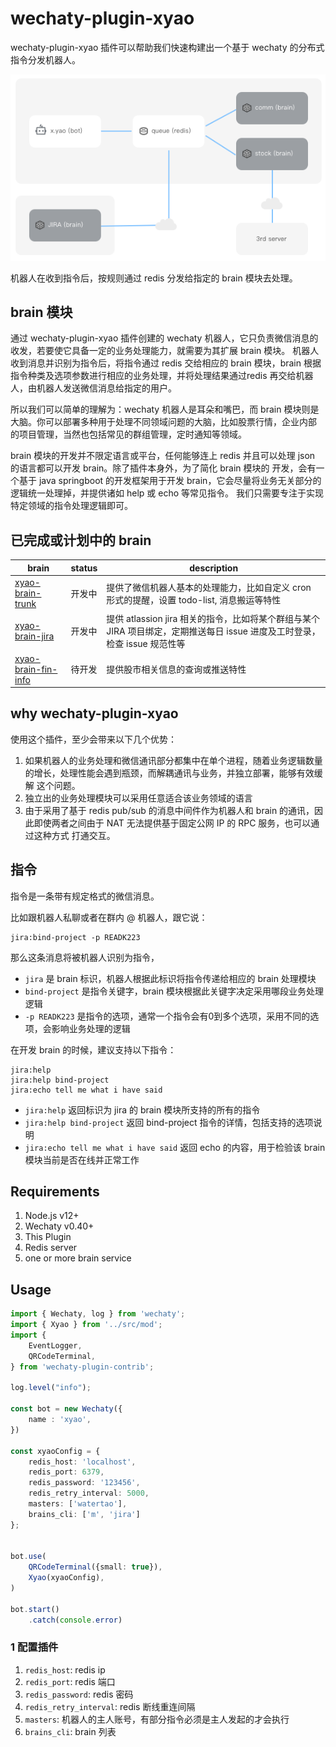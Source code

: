 # wechaty-plugin-xyao

wechaty-plugin-xyao 插件可以帮助我们快速构建出一个基于 wechaty 的分布式指令分发机器人。

![QnAMaker for Wechaty Community Knowledge Base](docs/images/arc.png)

机器人在收到指令后，按规则通过 redis 分发给指定的 brain 模块去处理。


## brain 模块

通过 wechaty-plugin-xyao 插件创建的 wechaty 机器人，它只负责微信消息的收发，若要使它具备一定的业务处理能力，就需要为其扩展 brain 模块。
机器人收到消息并识别为指令后，将指令通过 redis 交给相应的 brain 模块，brain 根据指令种类及选项参数进行相应的业务处理，并将处理结果通过redis
再交给机器人，由机器人发送微信消息给指定的用户。

所以我们可以简单的理解为：wechaty 机器人是耳朵和嘴巴，而 brain 模块则是大脑。你可以部署多种用于处理不同领域问题的大脑，比如股票行情，企业内部
的项目管理，当然也包括常见的群组管理，定时通知等领域。

brain 模块的开发并不限定语言或平台，任何能够连上 redis 并且可以处理 json 的语言都可以开发 brain。除了插件本身外，为了简化 brain 模块的
开发，会有一个基于 java springboot 的开发框架用于开发 brain，它会尽量将业务无关部分的逻辑统一处理掉，并提供诸如 help 或 echo 等常见指令。
我们只需要专注于实现特定领域的指令处理逻辑即可。

## 已完成或计划中的 brain

|  brain  | status | description  |
|  ----  | ---- | ----  |
| [xyao-brain-trunk](https://github.com/watertao/xyao-brain-trunk) | 开发中 | 提供了微信机器人基本的处理能力，比如自定义 cron 形式的提醒，设置 todo-list, 消息搬运等特性 |
| [xyao-brain-jira](https://github.com/watertao/xyao-brain-jira) |  开发中 |提供 atlassion jira 相关的指令，比如将某个群组与某个 JIRA 项目绑定，定期推送每日 issue 进度及工时登录，检查 issue 规范性等 |
| [xyao-brain-fin-info](https://github.com/watertao/xyao-brain-fin-info) | 待开发 | 提供股市相关信息的查询或推送特性 |


## why wechaty-plugin-xyao

使用这个插件，至少会带来以下几个优势：
1. 如果机器人的业务处理和微信通讯部分都集中在单个进程，随着业务逻辑数量的增长，处理性能会遇到瓶颈，而解耦通讯与业务，并独立部署，能够有效缓解
这个问题。
2. 独立出的业务处理模块可以采用任意适合该业务领域的语言
3. 由于采用了基于 redis pub/sub 的消息中间件作为机器人和 brain 的通讯，因此即使两者之间由于 NAT 无法提供基于固定公网 IP 的 RPC 服务，也可以通过这种方式
打通交互。


## 指令

指令是一条带有规定格式的微信消息。

比如跟机器人私聊或者在群内 @ 机器人，跟它说：

```
jira:bind-project -p READK223
```
那么这条消息将被机器人识别为指令，
 - `jira` 是 brain 标识，机器人根据此标识将指令传递给相应的 brain 处理模块
 - `bind-project` 是指令关键字，brain 模块根据此关键字决定采用哪段业务处理逻辑
 - `-p READK223` 是指令的选项，通常一个指令会有0到多个选项，采用不同的选项，会影响业务处理的逻辑
 
在开发 brain 的时候，建议支持以下指令：
```
jira:help
jira:help bind-project
jira:echo tell me what i have said
```
- `jira:help` 返回标识为 jira 的 brain 模块所支持的所有的指令
- `jira:help bind-project` 返回 bind-project 指令的详情，包括支持的选项说明
- `jira:echo tell me what i have said` 返回 echo 的内容，用于检验该 brain 模块当前是否在线并正常工作



## Requirements

1. Node.js v12+
1. Wechaty v0.40+
1. This Plugin
1. Redis server
1. one or more brain service

## Usage

```ts
import { Wechaty, log } from 'wechaty';
import { Xyao } from '../src/mod';
import {
    EventLogger,
    QRCodeTerminal,
} from 'wechaty-plugin-contrib';

log.level("info");

const bot = new Wechaty({
    name : 'xyao',
})

const xyaoConfig = {
    redis_host: 'localhost',
    redis_port: 6379,
    redis_password: '123456',
    redis_retry_interval: 5000,
    masters: ['watertao'],
    brains_cli: ['m', 'jira']
};


bot.use(
    QRCodeTerminal({small: true}),
    Xyao(xyaoConfig),
)

bot.start()
    .catch(console.error)

```

### 1 配置插件

1. `redis_host`: redis ip
1. `redis_port`: redis 端口
1. `redis_password`: redis 密码
1. `redis_retry_interval`: redis 断线重连间隔
1. `masters`: 机器人的主人账号，有部分指令必须是主人发起的才会执行
1. `brains_cli`: brain 列表

